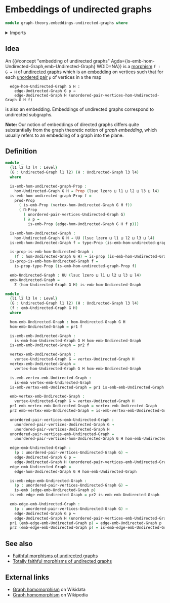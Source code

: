 # Embeddings of undirected graphs

```agda
module graph-theory.embeddings-undirected-graphs where
```

<details><summary>Imports</summary>

```agda
open import foundation.dependent-pair-types
open import foundation.embeddings
open import foundation.propositions
open import foundation.universe-levels

open import graph-theory.morphisms-undirected-graphs
open import graph-theory.undirected-graphs
```

</details>

## Idea

An
{{#concept "embedding of undirected graphs" Agda={is-emb-hom-Undirected-Graph,emb-Undirected-Graph} WDID=NA}}
is a [morphism](graph-theory.morphisms-undirected-graphs.md) `f : G → H` of
[undirected graphs](graph-theory.undirected-graphs.md) which is an
[embedding](foundation.embeddings.md) on vertices such that for each
[unordered pair](foundation.unordered-pairs.md) `p` of vertices in `G` the map

```text
  edge-hom-Undirected-Graph G H :
    edge-Undirected-Graph G p →
    edge-Undirected-Graph H (unordered-pair-vertices-hom-Undirected-Graph G H f)
```

is also an embedding. Embeddings of undirected graphs correspond to undirected
subgraphs.

**Note:** Our notion of embeddings of directed graphs differs quite
substantially from the graph theoretic notion of _graph embedding_, which
usually refers to an embedding of a graph into the plane.

## Definition

```agda
module _
  {l1 l2 l3 l4 : Level}
  (G : Undirected-Graph l1 l2) (H : Undirected-Graph l3 l4)
  where

  is-emb-hom-undirected-graph-Prop :
    hom-Undirected-Graph G H → Prop (lsuc lzero ⊔ l1 ⊔ l2 ⊔ l3 ⊔ l4)
  is-emb-hom-undirected-graph-Prop f =
    prod-Prop
      ( is-emb-Prop (vertex-hom-Undirected-Graph G H f))
      ( Π-Prop
        ( unordered-pair-vertices-Undirected-Graph G)
        ( λ p →
          is-emb-Prop (edge-hom-Undirected-Graph G H f p)))

  is-emb-hom-Undirected-Graph :
    hom-Undirected-Graph G H → UU (lsuc lzero ⊔ l1 ⊔ l2 ⊔ l3 ⊔ l4)
  is-emb-hom-Undirected-Graph f = type-Prop (is-emb-hom-undirected-graph-Prop f)

  is-prop-is-emb-hom-Undirected-Graph :
    (f : hom-Undirected-Graph G H) → is-prop (is-emb-hom-Undirected-Graph f)
  is-prop-is-emb-hom-Undirected-Graph f =
    is-prop-type-Prop (is-emb-hom-undirected-graph-Prop f)

  emb-Undirected-Graph : UU (lsuc lzero ⊔ l1 ⊔ l2 ⊔ l3 ⊔ l4)
  emb-Undirected-Graph =
    Σ (hom-Undirected-Graph G H) is-emb-hom-Undirected-Graph

module _
  {l1 l2 l3 l4 : Level}
  (G : Undirected-Graph l1 l2) (H : Undirected-Graph l3 l4)
  (f : emb-Undirected-Graph G H)
  where

  hom-emb-Undirected-Graph : hom-Undirected-Graph G H
  hom-emb-Undirected-Graph = pr1 f

  is-emb-emb-Undirected-Graph :
    is-emb-hom-Undirected-Graph G H hom-emb-Undirected-Graph
  is-emb-emb-Undirected-Graph = pr2 f

  vertex-emb-Undirected-Graph :
    vertex-Undirected-Graph G → vertex-Undirected-Graph H
  vertex-emb-Undirected-Graph =
    vertex-hom-Undirected-Graph G H hom-emb-Undirected-Graph

  is-emb-vertex-emb-Undirected-Graph :
    is-emb vertex-emb-Undirected-Graph
  is-emb-vertex-emb-Undirected-Graph = pr1 is-emb-emb-Undirected-Graph

  emb-vertex-emb-Undirected-Graph :
    vertex-Undirected-Graph G ↪ vertex-Undirected-Graph H
  pr1 emb-vertex-emb-Undirected-Graph = vertex-emb-Undirected-Graph
  pr2 emb-vertex-emb-Undirected-Graph = is-emb-vertex-emb-Undirected-Graph

  unordered-pair-vertices-emb-Undirected-Graph :
    unordered-pair-vertices-Undirected-Graph G →
    unordered-pair-vertices-Undirected-Graph H
  unordered-pair-vertices-emb-Undirected-Graph =
    unordered-pair-vertices-hom-Undirected-Graph G H hom-emb-Undirected-Graph

  edge-emb-Undirected-Graph :
    (p : unordered-pair-vertices-Undirected-Graph G) →
    edge-Undirected-Graph G p →
    edge-Undirected-Graph H (unordered-pair-vertices-emb-Undirected-Graph p)
  edge-emb-Undirected-Graph =
    edge-hom-Undirected-Graph G H hom-emb-Undirected-Graph

  is-emb-edge-emb-Undirected-Graph :
    (p : unordered-pair-vertices-Undirected-Graph G) →
    is-emb (edge-emb-Undirected-Graph p)
  is-emb-edge-emb-Undirected-Graph = pr2 is-emb-emb-Undirected-Graph

  emb-edge-emb-Undirected-Graph :
    (p : unordered-pair-vertices-Undirected-Graph G) →
    edge-Undirected-Graph G p ↪
    edge-Undirected-Graph H (unordered-pair-vertices-emb-Undirected-Graph p)
  pr1 (emb-edge-emb-Undirected-Graph p) = edge-emb-Undirected-Graph p
  pr2 (emb-edge-emb-Undirected-Graph p) = is-emb-edge-emb-Undirected-Graph p
```

## See also

- [Faithful morphisms of undirected graphs](graph-theory.faithful-morphisms-undirected-graphs.md)
- [Totally faithful morphisms of undirected graphs](graph-theory.totally-faithful-morphisms-undirected-graphs.md)

## External links

- [Graph homomorphism](https://www.wikidata.org/entity/Q3385162) on Wikidata
- [Graph homomorphism](https://en.wikipedia.org/wiki/Graph_homomorphism) on
  Wikipedia
